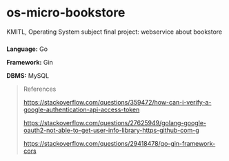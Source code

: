 # os-micro-bookstore
KMITL, Operating System subject final project: webservice about bookstore

###
**Language:** Go

**Framework:** Gin

**DBMS:** MySQL





> References
>
> https://stackoverflow.com/questions/359472/how-can-i-verify-a-google-authentication-api-access-token
>
> https://stackoverflow.com/questions/27625949/golang-google-oauth2-not-able-to-get-user-info-library-https-github-com-g
>
> https://stackoverflow.com/questions/29418478/go-gin-framework-cors